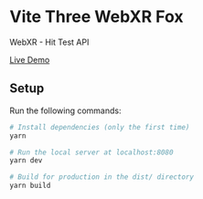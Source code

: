 # Vite Three WebXR Fox

WebXR - Hit Test API

[Live Demo](https://vite-three-webxr-fox.vercel.app/)

## Setup

Run the following commands:

```bash
# Install dependencies (only the first time)
yarn

# Run the local server at localhost:8080
yarn dev

# Build for production in the dist/ directory
yarn build
```
